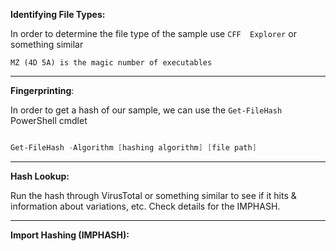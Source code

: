 
**Identifying File Types:** 

In order to determine the file type of the sample use  `CFF  Explorer` or something similar

	MZ (4D 5A) is the magic number of executables

-----------------------------------------

**Fingerprinting**: 

In order to get a hash of our sample, we can use the `Get-FileHash` PowerShell cmdlet

```powershell

Get-FileHash -Algorithm [hashing algorithm] [file path]
```

-----------------------------------------

**Hash Lookup:** 

Run the hash through VirusTotal or something similar to see if it hits & information about variations, etc. Check details for the IMPHASH.

-----------------------------------------

**Import Hashing (IMPHASH):** 


